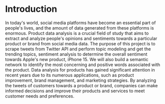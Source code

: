 # Introduction

In today's world, social media platforms have become an essential part of people's lives, and the amount of data generated from these platforms is enormous. Product data analysis is a crucial field of study that aims to extract and analyze people's opinions and sentiments towards a particular product or brand from social media data. The purpose of this project is to scrape tweets from Twitter API and perform topic modeling and get the trending topics, sentiment analysis to determine the overall sentiment towards Apple's new product, iPhone 15. We will also build a semantic network to identify the most concerning and positive words associated with the product.
Data analysis for products has gained significant attention in recent years due to its numerous applications, such as product improvement, brand management, and marketing strategies. By analyzing the tweets of customers towards a product or brand, companies can make informed decisions and improve their products and services to meet customer needs and preferences.
